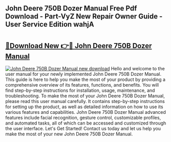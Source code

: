 ## John Deere 750B Dozer Manual Free Pdf Download - Part-VyZ New Repair Owner Guide - User Service Edition wahjA

# <h2><a href="http://bc94537.oget.top/?id=John+Deere+750B+Dozer+Manual">🔗Download New 👉🔴 John Deere 750B Dozer Manual</a></h2>

[![John Deere 750B Dozer Manual new download](https://i.imgur.com/5g1atiW.png)](http://bc94537.oget.top/?id=John+Deere+750B+Dozer+Manual)
Hello and welcome to the user manual for your newly implemented John Deere 750B Dozer Manual. This guide is here to help you make the most of your product by providing a comprehensive overview of its features, functions, and benefits. You will find step-by-step instructions for installation, usage, maintenance, and troubleshooting. To make the most of your John Deere 750B Dozer Manual, please read this user manual carefully. It contains step-by-step instructions for setting up the product, as well as detailed information on how to use its various features and capabilities. John Deere 750B Dozer Manual advanced features include facial recognition, gesture control, customizable profiles, and automated tasks, all of which can be accessed and customized through the user interface. Let's Get Started! Contact us today and let us help you make the most of your new John Deere 750B Dozer Manual.

